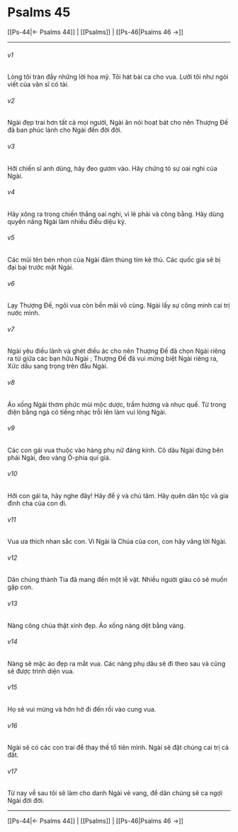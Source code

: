 # Psalms 45

[[Ps-44|← Psalms 44]] | [[Psalms]] | [[Ps-46|Psalms 46 →]]
***



###### v1 
Lòng tôi tràn đầy những lời hoa mỹ. Tôi hát bài ca cho vua. Lưỡi tôi như ngòi viết của văn sĩ có tài. 

###### v2 
Ngài đẹp trai hơn tất cả mọi người, Ngài ăn nói hoạt bát cho nên Thượng Đế đã ban phúc lành cho Ngài đến đời đời. 

###### v3 
Hỡi chiến sĩ anh dũng, hãy đeo gươm vào. Hãy chứng tỏ sự oai nghi của Ngài. 

###### v4 
Hãy xông ra trong chiến thắng oai nghi, vì lẽ phải và công bằng. Hãy dùng quyền năng Ngài làm nhiều điều diệu kỳ. 

###### v5 
Các mũi tên bén nhọn của Ngài đâm thủng tim kẻ thù. Các quốc gia sẽ bị đại bại trước mặt Ngài. 

###### v6 
Lạy Thượng Đế, ngôi vua còn bền mãi vô cùng. Ngài lấy sự công minh cai trị nước mình. 

###### v7 
Ngài yêu điều lành và ghét điều ác cho nên Thượng Đế đã chọn Ngài riêng ra từ giữa các bạn hữu Ngài ; Thượng Đế đã vui mừng biệt Ngài riêng ra, Xức dầu sang trọng trên đầu Ngài. 

###### v8 
Áo xống Ngài thơm phức mùi mộc dược, trầm hương và nhục quế. Từ trong điện bằng ngà có tiếng nhạc trỗi lên làm vui lòng Ngài. 

###### v9 
Các con gái vua thuộc vào hàng phụ nữ đáng kính. Cô dâu Ngài đứng bên phải Ngài, đeo vàng Ô-phia quí giá. 

###### v10 
Hỡi con gái ta, hãy nghe đây! Hãy để ý và chú tâm. Hãy quên dân tộc và gia đình cha của con đi. 

###### v11 
Vua ưa thích nhan sắc con. Vì Ngài là Chúa của con, con hãy vâng lời Ngài. 

###### v12 
Dân chúng thành Tia đã mang đến một lễ vật. Nhiều người giàu có sẽ muốn gặp con. 

###### v13 
Nàng công chúa thật xinh đẹp. Áo xống nàng dệt bằng vàng. 

###### v14 
Nàng sẽ mặc áo đẹp ra mắt vua. Các nàng phụ dâu sẽ đi theo sau và cũng sẽ được trình diện vua. 

###### v15 
Họ sẽ vui mừng và hớn hở đi đến rồi vào cung vua. 

###### v16 
Ngài sẽ có các con trai để thay thế tổ tiên mình. Ngài sẽ đặt chúng cai trị cả đất. 

###### v17 
Từ nay về sau tôi sẽ làm cho danh Ngài vẻ vang, để dân chúng sẽ ca ngợi Ngài đời đời.

***
[[Ps-44|← Psalms 44]] | [[Psalms]] | [[Ps-46|Psalms 46 →]]
